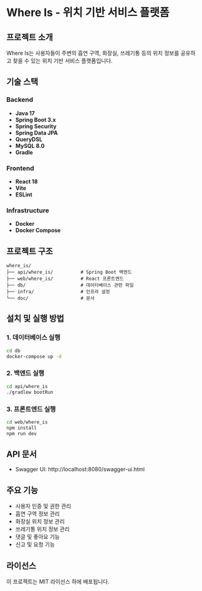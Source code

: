 # Where Is - 위치 기반 서비스 플랫폼

## 프로젝트 소개
Where Is는 사용자들이 주변의 흡연 구역, 화장실, 쓰레기통 등의 위치 정보를 공유하고 찾을 수 있는 위치 기반 서비스 플랫폼입니다.

## 기술 스택

### Backend
- **Java 17**
- **Spring Boot 3.x**
- **Spring Security**
- **Spring Data JPA**
- **QueryDSL**
- **MySQL 8.0**
- **Gradle**

### Frontend
- **React 18**
- **Vite**
- **ESLint**

### Infrastructure
- **Docker**
- **Docker Compose**

## 프로젝트 구조
```
where_is/
├── api/where_is/          # Spring Boot 백엔드
├── web/where_is/          # React 프론트엔드
├── db/                    # 데이터베이스 관련 파일
├── infra/                 # 인프라 설정
└── doc/                   # 문서
```

## 설치 및 실행 방법

### 1. 데이터베이스 실행
```bash
cd db
docker-compose up -d
```

### 2. 백엔드 실행
```bash
cd api/where_is
./gradlew bootRun
```

### 3. 프론트엔드 실행
```bash
cd web/where_is
npm install
npm run dev
```

## API 문서
- Swagger UI: http://localhost:8080/swagger-ui.html

## 주요 기능
- 사용자 인증 및 권한 관리
- 흡연 구역 정보 관리
- 화장실 위치 정보 관리
- 쓰레기통 위치 정보 관리
- 댓글 및 좋아요 기능
- 신고 및 요청 기능

## 라이선스
이 프로젝트는 MIT 라이선스 하에 배포됩니다.
